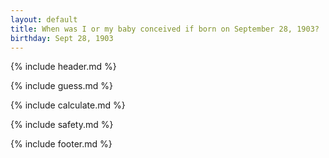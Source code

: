 ```yaml
---
layout: default
title: When was I or my baby conceived if born on September 28, 1903?
birthday: Sept 28, 1903
---
```


{% include header.md %}

{% include guess.md %}

{% include calculate.md %}

{% include safety.md %}

{% include footer.md %}



